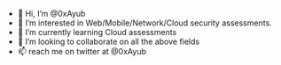 - 👋 Hi, I’m @0xAyub
- 👀 I’m interested in Web/Mobile/Network/Cloud security assessments.
- 🌱 I’m currently learning Cloud assessments
- 💞️ I’m looking to collaborate on all the above fields
- 📫 reach me on twitter at @0xAyub

<!---
0xAyub/0xAyub is a ✨ special ✨ repository because its `README.md` (this file) appears on your GitHub profile.
You can click the Preview link to take a look at your changes.
--->
